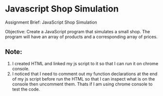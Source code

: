 # Javascript Shop Simulation

Assignment Brief: JavaScript Shop Simulation

Objective:
Create a JavaScript program that simulates a small shop. The program will have an array of products and a corresponding array of prices. 

## Note:
1. I created HTML and linked my js script to it so that I can run it on chrome console.
2. I noticed that I need to comment out my function declarations at the end of my js script before run the HTML so that I can inspect what is on the console then uncomment them. Thats if I am using chrome console to test the code.
